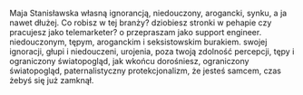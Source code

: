 Maja Stanisławska
własną ignorancją, niedouczony, arogancki, synku, a ja nawet dłużej.
Co robisz w tej branży? dziobiesz stronki w pehapie czy pracujesz jako telemarketer? o przepraszam jako support engineer.
niedouczonym, tępym, aroganckim i seksistowskim burakiem.
swojej ignoracji, głupi i niedouczeni, urojenia, poza twoją zdolność percepcji, tępy i ograniczony światopogląd, jak wkońcu dorośniesz, ograniczony światopogląd, paternalistyczny protekcjonalizm, że jesteś samcem, czas żebyś się już zamknął.
